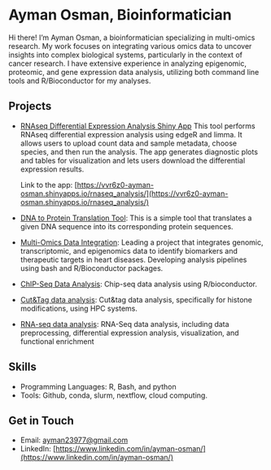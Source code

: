# Ayman Osman, Bioinformatician
Hi there! I’m Ayman Osman, a bioinformatician specializing in multi-omics research. My work focuses on integrating various omics data to uncover insights into complex biological systems, particularly in the context of cancer research. I have extensive experience in analyzing epigenomic, proteomic, and gene expression data analysis, utilizing both command line tools and R/Bioconductor for my analyses.

## Projects
- [RNAseq Differential Expression Analysis Shiny App](https://github.com/osman12345/RNAseq_analysis) This tool performs RNAseq differential expression analysis using edgeR and limma. It allows users to upload count data and sample metadata, choose species, and then run the analysis. The app generates diagnostic plots and tables for visualization and lets users download the differential expression results.
  
  Link to the app:
  [https://vvr6z0-ayman-osman.shinyapps.io/rnaseq_analysis/](https://vvr6z0-ayman-osman.shinyapps.io/rnaseq_analysis/)

- [DNA to Protein Translation Tool](https://github.com/osman12345/DNA-to-Protein-Translation-Tool): This is a simple tool that translates a given DNA sequence into its corresponding protein sequences.
- [Multi-Omics Data Integration](https://github.com/osman12345/Multi-Omics-Data-Integration): Leading a project that integrates genomic, transcriptomic, and epigenomics data to identify biomarkers and therapeutic targets in heart diseases. Developing analysis pipelines using bash and R/Bioconductor packages.
- [ChIP-Seq Data Analysis](https://github.com/osman12345/ChIP-Seq-Data-Analysis): Chip-seq data analysis using R/bioconductor.
- [Cut&Tag data analysis](https://github.com/osman12345/CutTag): Cut&tag data analysis, specifically for histone modifications, using HPC systems.
- [RNA-seq data analysis](https://github.com/osman12345/RNA-seq): RNA-Seq data analysis, including data preprocessing, differential expression analysis, visualization, and functional enrichment

## Skills
- Programming Languages: R, Bash, and python
- Tools: Github, conda, slurm, nextflow, cloud computing.

## Get in Touch
- Email: [ayman23977@gmail.com](mailto:ayman23977@gmail.com)
- LinkedIn: [https://www.linkedin.com/in/ayman-osman/](https://www.linkedin.com/in/ayman-osman/)
